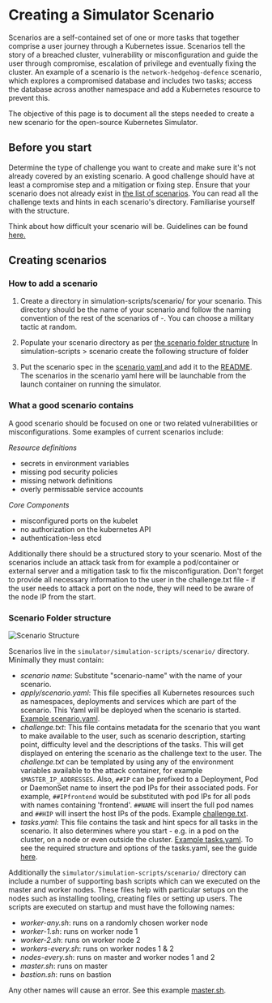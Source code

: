 # Creating a Simulator Scenario

Scenarios are a self-contained set of one or more tasks that together comprise a user journey through a Kubernetes issue. Scenarios tell the story of a breached cluster, vulnerability or misconfiguration and guide the user through compromise, escalation of privilege and eventually fixing the cluster. An example of a scenario is the `network-hedgehog-defence` scenario, which explores a compromised database and includes two tasks; access the database across another namespace and add a Kubernetes resource to prevent this.

The objective of this page is to document all the steps needed to create a new scenario for the open-source Kubernetes Simulator.

## Before you start

Determine the type of challenge you want to create and make sure it's not already covered by an existing scenario. A good challenge should have at least a compromise step and a mitigation or fixing step. Ensure that your scenario does not already exist in [the list of scenarios](../simulation-scripts/scenario/). You can read all the challenge texts and hints in each scenario's directory. Familiarise yourself with the structure.

Think about how difficult your scenario will be. Guidelines can be found [here.](./difficulty.md)

## Creating scenarios

### How to add a scenario

1. Create a directory in simulation-scripts/scenario/ for your scenario. This directory should be the name of your scenario and follow the naming convention of the rest of the scenarios of <challenge-topic>-<military-tactic>. You can choose a military tactic at random.

2. Populate your scenario directory as per [the scenario folder structure](#scenario-folder-structure)
In simulation-scripts > scenario create the following structure of folder

3. Put the scenario spec in the [scenario yaml ](../simulation-scripts/scenarios.yaml) and add it to the [README](../README.md). The scenarios in the scenario yaml here will be launchable from the launch container on running the simulator.

### What a good scenario contains

A good scenario should be focused on one or two related vulnerabilities or misconfigurations. Some examples of current scenarios include:

_Resource definitions_
- secrets in environment variables
- missing pod security policies
- missing network definitions
- overly permissable service accounts

_Core Components_
- misconfigured ports on the kubelet
- no authorization on the kubernetes API
- authentication-less etcd

Additionally there should be a structured story to your scenario. Most of the scenarios include an attack task from for example a pod/container or external server and a mitigation task to fix the misconfiguration. Don't forget to provide all necessary information to the user in the challenge.txt file - if the user needs to attack a port on the node, they will need to be aware of the node IP from the start.

### Scenario Folder structure

![Scenario Structure](./scenario-structure.png)

Scenarios live in the `simulator/simulation-scripts/scenario/` directory. Minimally they must contain:

- _scenario name_: Substitute "scenario-name" with the name of your scenario.
- _apply/scenario.yaml_: This file specifies all Kubernetes resources such as namespaces, deployments and services which are part of the scenario. This Yaml will be deployed when the scenario is started. [Example scenario.yaml](https://github.com/kubernetes-simulator/simulator/blob/master/simulation-scripts/scenario/network-hedgehog-defence/apply/scenario.yaml).
- _challenge.txt_: This file contains metadata for the scenario that you want to make available to the user, such as scenario description, starting point, difficulty level and the descriptions of the tasks. This will get displayed on entering the scenario as the challenge text to the user. The _challenge.txt_ can be templated by using any of the environment variables available to the attack container, for example `$MASTER_IP_ADDRESSES`. Also, `##IP` can be prefixed to a Deployment, Pod or DaemonSet name to insert the pod IPs for their associated pods. For example, `##IPfrontend` would be substituted with pod IPs for all pods with names containing 'frontend'. `##NAME` will insert the full pod names and `##HIP` will insert the host IPs of the pods. Example [challenge.txt](https://github.com/kubernetes-simulator/simulator/blob/master/simulation-scripts/scenario/network-hedgehog-defence/challenge.txt).
- _tasks.yaml_: This file contains the task and hint specs for all tasks in the scenario. It also determines where you start - e.g. in a pod on the cluster, on a node or even outside the cluster. [Example tasks.yaml](https://github.com/kubernetes-simulator/simulator/blob/master/simulation-scripts/scenario/network-hedgehog-defence/tasks.yaml). To see the required structure and options of the tasks.yaml, see the guide [here](https://github.com/kubernetes-simulator/simulator/blob/master/docs/tasks-yaml-format.md).

Additionally the `simulator/simulation-scripts/scenario/` directory can include a number of supporting bash scripts which can we executed on the master and worker nodes. These files help with particular setups on the nodes such as installing tooling, creating files or setting up users. The scripts are executed on startup and must have the following names:

- _worker-any.sh_: runs on a randomly chosen worker node
- _worker-1.sh_: runs on worker node 1
- _worker-2.sh_: runs on worker node 2
- _workers-every.sh_: runs on worker nodes 1 & 2
- _nodes-every.sh_: runs on master and worker nodes 1 and 2
- _master.sh_: runs on master
- _bastion.sh_: runs on bastion

Any other names will cause an error. See this example [master.sh](https://github.com/kubernetes-simulator/simulator/blob/master/simulation-scripts/scenario/etcd-inverted-wedge/master.sh).
